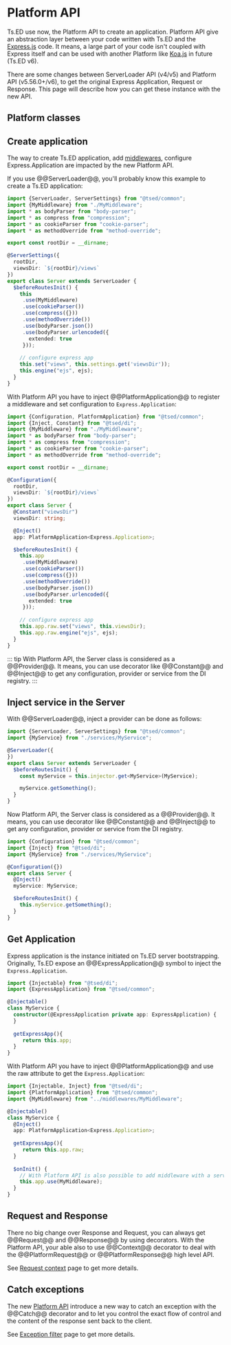 # Platform API

Ts.ED use now, the Platform API to create an application. Platform API give an abstraction layer between your code written with Ts.ED and the [Express.js](https://expressjs.com/fr/) code. 
It means, a large part of your code isn't coupled with Express itself and can be used with another Platform like [Koa.js](https://koajs.com/) in future (Ts.ED v6).

There are some changes between ServerLoader API (v4/v5) and Platform API (v5.56.0+/v6), to get the original Express Application, Request or Response.
This page will describe how you can get these instance with the new API. 

## Platform classes

<Tabs>
  <Tab label="Abstraction">
  <ApiList query="status.includes('platform') && !status.includes('express')" />
  </Tab>
  <Tab label="Express.js">
  <ApiList query="status.includes('platform') && status.includes('express')" />
  </Tab>
</Tabs>

## Create application

The way to create Ts.ED application, add [middlewares](/docs/middlewares.html), configure Express.Application are impacted by the new Platform API.

If you use @@ServerLoader@@, you'll probably know this example to create a Ts.ED application:

```typescript
import {ServerLoader, ServerSettings} from "@tsed/common";
import {MyMiddleware} from "./MyMiddleware";
import * as bodyParser from "body-parser";
import * as compress from "compression";
import * as cookieParser from "cookie-parser";
import * as methodOverride from "method-override";

export const rootDir = __dirname;

@ServerSettings({
  rootDir,
  viewsDir: `${rootDir}/views`
})
export class Server extends ServerLoader {
  $beforeRoutesInit() {
    this
     .use(MyMiddleware)
     .use(cookieParser())
     .use(compress({}))
     .use(methodOverride())
     .use(bodyParser.json())
     .use(bodyParser.urlencoded({
       extended: true
     }));
   
    // configure express app
    this.set("views", this.settings.get('viewsDir'));
    this.engine("ejs", ejs);
  }
}
```

With Platform API you have to inject @@PlatformApplication@@ to register a middleware and set configuration to `Express.Application`:

```typescript
import {Configuration, PlatformApplication} from "@tsed/common"; 
import {Inject, Constant} from "@tsed/di";
import {MyMiddleware} from "./MyMiddleware";
import * as bodyParser from "body-parser";
import * as compress from "compression";
import * as cookieParser from "cookie-parser";
import * as methodOverride from "method-override";

export const rootDir = __dirname;

@Configuration({
  rootDir,
  viewsDir: `${rootDir}/views`
})
export class Server {
  @Constant("viewsDir")
  viewsDir: string;

  @Inject()
  app: PlatformApplication<Express.Application>;

  $beforeRoutesInit() {
    this.app
     .use(MyMiddleware)
     .use(cookieParser())
     .use(compress({}))
     .use(methodOverride())
     .use(bodyParser.json())
     .use(bodyParser.urlencoded({
       extended: true
     }));
  
    // configure express app
    this.app.raw.set("views", this.viewsDir);
    this.app.raw.engine("ejs", ejs);
  }
}
```

::: tip
With Platform API, the Server class is considered as a @@Provider@@. It means, you can use decorator like @@Constant@@ and @@Inject@@ to get any configuration, provider or service from the DI registry.
:::

## Inject service in the Server

With @@ServerLoader@@, inject a provider can be done as follows:

```typescript
import {ServerLoader, ServerSettings} from "@tsed/common";
import {MyService} from "./services/MyService";

@ServerLoader({
})
export class Server extends ServerLoader {
  $beforeRoutesInit() {
    const myService = this.injector.get<MyService>(MyService);

    myService.getSomething();
  }
}
```

Now Platform API, the Server class is considered as a @@Provider@@. 
It means, you can use decorator like @@Constant@@ and @@Inject@@ to get any configuration, provider or service from the DI registry.

```typescript
import {Configuration} from "@tsed/common"; 
import {Inject} from "@tsed/di";
import {MyService} from "./services/MyService";

@Configuration({})
export class Server {
  @Inject()
  myService: MyService;

  $beforeRoutesInit() {
    this.myService.getSomething();
  }
}
```

## Get Application

Express application is the instance initiated on Ts.ED server bootstrapping. Originally, Ts.ED
expose an @@ExpressApplication@@ symbol to inject the `Express.Application`.

```typescript
import {Injectable} from "@tsed/di";
import {ExpressApplication} from "@tsed/common";

@Injectable()
class MyService {
  constructor(@ExpressApplication private app: ExpressApplication) {
  }
 
  getExpressApp(){
     return this.app;
  }
} 
```

With Platform API you have to inject @@PlatformApplication@@ and use the raw attribute to get the `Express.Application`:

```typescript
import {Injectable, Inject} from "@tsed/di";
import {PlatformApplication} from "@tsed/common";
import {MyMiddleware} from "../middlewares/MyMiddleware";

@Injectable()
class MyService {
  @Inject()
  app: PlatformApplication<Express.Application>;
 
  getExpressApp(){
     return this.app.raw;
  }
  
  $onInit() {
    // With Platform API is also possible to add middleware with a service, module, etc...
    this.app.use(MyMiddleware); 
  }
} 
```

## Request and Response

There no big change over Response and Request, you can always get @@Request@@ and @@Response@@ by using decorators. 
With the Platform API, your able also to use @@Context@@ decorator to deal with the @@PlatformRequest@@ or @@PlatformResponse@@ high level API.

See [Request context](/docs/request-context.md#request-and-response-abstraction) page to get more details. 

## Catch exceptions

The new [Platform API](/docs/platform-api.md) introduce a new way to catch an exception with the @@Catch@@ decorator and 
to let you control the exact flow of control and the content of the response sent back to the client.

See [Exception filter](/docs/exceptions.md#exception-filter) page to get more details. 
